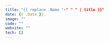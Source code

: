 ```yaml
---
title: "{{ replace .Name "-" " " | title }}"
date: {{ .Date }}
image: ""
code: ""
website: ""
tech: []
---
```


